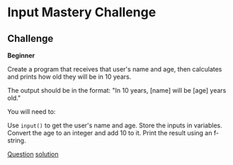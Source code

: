 # Input Mastery Challenge

## Challenge

**Beginner**

Create a program that receives that user's name and age, then calculates and prints how old they will be in 10 years.

The output should be in the format: "In 10 years, [name] will be [age] years old."

You will need to:

Use `input()` to get the user's name and age.
Store the inputs in variables.
Convert the age to an integer and add 10 to it.
Print the result using an f-string. 

[Question](q.py) [solution](solution.py)